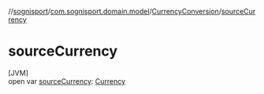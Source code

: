 //[sognisport](../../../index.md)/[com.sognisport.domain.model](../index.md)/[CurrencyConversion](index.md)/[sourceCurrency](source-currency.md)

# sourceCurrency

[JVM]\
open var [sourceCurrency](source-currency.md): [Currency](../-currency/index.md)

